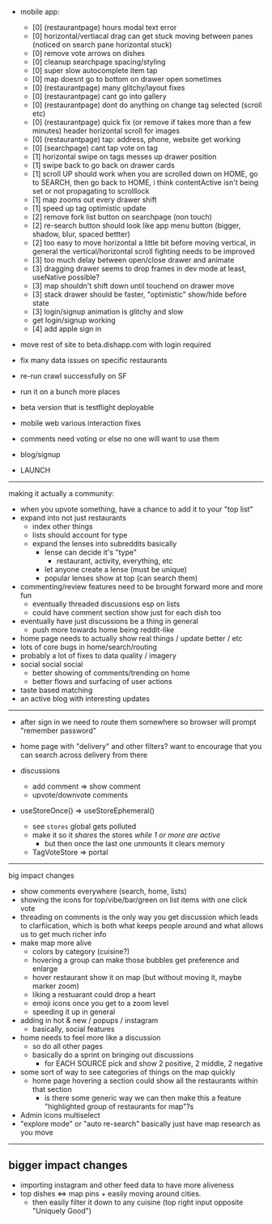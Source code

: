 - mobile app:
  - [0] (restaurantpage) hours modal text error
  - [0] horizontal/vertiacal drag can get stuck moving between panes (noticed on search pane horizontal stuck)
  - [0] remove vote arrows on dishes
  - [0] cleanup searchpage spacing/styling
  - [0] super slow autocomplete item tap
  - [0] map doesnt go to bottom on drawer open sometimes
  - [0] (restaurantpage) many glitchy/layout fixes
  - [0] (restaurantpage) cant go into gallery
  - [0] (restaurantpage) dont do anything on change tag selected (scroll etc)
  - [0] (restaurantpage) quick fix (or remove if takes more than a few minutes) header horizontal scroll for images
  - [0] (restaurantpage) tap: address, phone, website get working
  - [0] (searchpage) cant tap vote on tag
  - [1] horizontal swipe on tags messes up drawer position
  - [1] swipe back to go back on drawer cards
  - [1] scroll UP should work when you are scrolled down on HOME, go to SEARCH, then go back to HOME, i think contentActive isn't being set or not propagating to scrolllock
  - [1] map zooms out every drawer shift
  - [1] speed up tag optimistic update
  - [2] remove fork list button on searchpage (non touch)
  - [2] re-search button should look like app menu button (bigger, shadow, blur, spaced bettter)
  - [2] too easy to move horizontal a little bit before moving vertical, in general the vertical/horizontal scroll fighting needs to be improved
  - [3] too much delay between open/close drawer and animate
  - [3] dragging drawer seems to drop frames in dev mode at least, useNative possible?
  - [3] map shouldn't shift down until touchend on drawer move
  - [3] stack drawer should be faster, "optimistic" show/hide before state
  - [3] login/signup animation is glitchy and slow
  - get login/signup working
  - [4] add apple sign in

- move rest of site to beta.dishapp.com with login required
- fix many data issues on specific restaurants
- re-run crawl successfully on SF
- run it on a bunch more places
- beta version that is testflight deployable
- mobile web various interaction fixes
- comments need voting or else no one will want to use them
- blog/signup
- LAUNCH

---

making it actually a community:

- when you upvote something, have a chance to add it to your "top list"
- expand into not just restaurants
  - index other things
  - lists should account for type
  - expand the lenses into subreddits basically
    - lense can decide it's "type"
      - restaurant, activity, everything, etc
    - let anyone create a lense (must be unique)
    - popular lenses show at top (can search them)
- commenting/review features need to be brought forward more and more fun
  - eventually threaded discussions esp on lists
  - could have comment section show just for each dish too
- eventually have just discussions be a thing in general
  - push more towards home being reddit-like
- home page needs to actually show real things / update better / etc
- lots of core bugs in home/search/routing
- probably a lot of fixes to data quality / imagery
- social social social
  - better showing of comments/trending on home
  - better flows and surfacing of user actions
- taste based matching
- an active blog with interesting updates

---

- after sign in we need to route them somewhere so browser will prompt "remember password"
- home page with "delivery" and other filters? want to encourage that you can search across delivery from there
- discussions
  - add comment => show comment
  - upvote/downvote comments

- useStoreOnce() => useStoreEphemeral()
  - see `stores` global gets polluted
  - make it so it *shares* the stores *while 1 or more are active*
    - but then once the last one unmounts it clears memory
  - TagVoteStore => portal

---

big impact changes

- show comments everywhere (search, home, lists)
- showing the icons for top/vibe/bar/green on list items with one click vote
- threading on comments is the only way you get discussion which leads to clarfiication, which is both what keeps people around and what allows us to get much richer info
- make map more alive
  - colors by category (cuisine?)
  - hovering a group can make those bubbles get preference and enlarge
  - hover restaurant show it on map (but without moving it, maybe marker zoom)
  - liking a restuarant could drop a heart
  - emoji icons once you get to a zoom level
  - speeding it up in general
- adding in hot & new / popups / instagram
  - basically, social features
- home needs to feel more like a discussion
  - so do all other pages
  - basically do a sprint on bringing out discussions
    - for EACH SOURCE pick and show 2 positive, 2 middle, 2 negative
- some sort of way to see categories of things on the map quickly
  - home page hovering a section could show all the restaurants within that section
    - is there some generic way we can then make this a feature "highlighted group of restaurants for map"?s
- Admin icons multiselect
- "explore mode" or "auto re-search" basically just have map research as you move

---

## bigger impact changes

- importing instagram and other feed data to have more aliveness
- top dishes <=> map pins + easily moving around cities.
  - then easily filter it down to any cuisine (top right input opposite "Uniquely Good")
